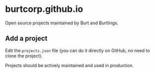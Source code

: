 # burtcorp.github.io

Open source projects maintained by Burt and Burtlings.

## Add a project

Edit the `projects.json` file (you can do it directly on GitHub, no need to clone the project).

Projects should be actively maintained and used in production.